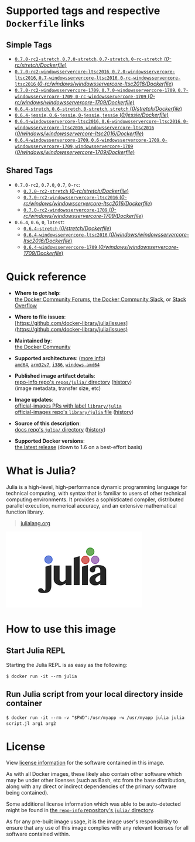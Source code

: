 <!--

********************************************************************************

WARNING:

    DO NOT EDIT "julia/README.md"

    IT IS AUTO-GENERATED

    (from the other files in "julia/" combined with a set of templates)

********************************************************************************

-->

# Supported tags and respective `Dockerfile` links

## Simple Tags

-	[`0.7.0-rc2-stretch`, `0.7.0-stretch`, `0.7-stretch`, `0-rc-stretch` (*0-rc/stretch/Dockerfile*)](https://github.com/docker-library/julia/blob/8f8fc18409a2a0454590776d3350b683850a5513/0-rc/stretch/Dockerfile)
-	[`0.7.0-rc2-windowsservercore-ltsc2016`, `0.7.0-windowsservercore-ltsc2016`, `0.7-windowsservercore-ltsc2016`, `0-rc-windowsservercore-ltsc2016` (*0-rc/windows/windowsservercore-ltsc2016/Dockerfile*)](https://github.com/docker-library/julia/blob/8f8fc18409a2a0454590776d3350b683850a5513/0-rc/windows/windowsservercore-ltsc2016/Dockerfile)
-	[`0.7.0-rc2-windowsservercore-1709`, `0.7.0-windowsservercore-1709`, `0.7-windowsservercore-1709`, `0-rc-windowsservercore-1709` (*0-rc/windows/windowsservercore-1709/Dockerfile*)](https://github.com/docker-library/julia/blob/8f8fc18409a2a0454590776d3350b683850a5513/0-rc/windows/windowsservercore-1709/Dockerfile)
-	[`0.6.4-stretch`, `0.6-stretch`, `0-stretch`, `stretch` (*0/stretch/Dockerfile*)](https://github.com/docker-library/julia/blob/4b1b740df34a21fc0edb10770d5991cb3c92d9e8/0/stretch/Dockerfile)
-	[`0.6.4-jessie`, `0.6-jessie`, `0-jessie`, `jessie` (*0/jessie/Dockerfile*)](https://github.com/docker-library/julia/blob/4b1b740df34a21fc0edb10770d5991cb3c92d9e8/0/jessie/Dockerfile)
-	[`0.6.4-windowsservercore-ltsc2016`, `0.6-windowsservercore-ltsc2016`, `0-windowsservercore-ltsc2016`, `windowsservercore-ltsc2016` (*0/windows/windowsservercore-ltsc2016/Dockerfile*)](https://github.com/docker-library/julia/blob/4b1b740df34a21fc0edb10770d5991cb3c92d9e8/0/windows/windowsservercore-ltsc2016/Dockerfile)
-	[`0.6.4-windowsservercore-1709`, `0.6-windowsservercore-1709`, `0-windowsservercore-1709`, `windowsservercore-1709` (*0/windows/windowsservercore-1709/Dockerfile*)](https://github.com/docker-library/julia/blob/4b1b740df34a21fc0edb10770d5991cb3c92d9e8/0/windows/windowsservercore-1709/Dockerfile)

## Shared Tags

-	`0.7.0-rc2`, `0.7.0`, `0.7`, `0-rc`:
	-	[`0.7.0-rc2-stretch` (*0-rc/stretch/Dockerfile*)](https://github.com/docker-library/julia/blob/8f8fc18409a2a0454590776d3350b683850a5513/0-rc/stretch/Dockerfile)
	-	[`0.7.0-rc2-windowsservercore-ltsc2016` (*0-rc/windows/windowsservercore-ltsc2016/Dockerfile*)](https://github.com/docker-library/julia/blob/8f8fc18409a2a0454590776d3350b683850a5513/0-rc/windows/windowsservercore-ltsc2016/Dockerfile)
	-	[`0.7.0-rc2-windowsservercore-1709` (*0-rc/windows/windowsservercore-1709/Dockerfile*)](https://github.com/docker-library/julia/blob/8f8fc18409a2a0454590776d3350b683850a5513/0-rc/windows/windowsservercore-1709/Dockerfile)
-	`0.6.4`, `0.6`, `0`, `latest`:
	-	[`0.6.4-stretch` (*0/stretch/Dockerfile*)](https://github.com/docker-library/julia/blob/4b1b740df34a21fc0edb10770d5991cb3c92d9e8/0/stretch/Dockerfile)
	-	[`0.6.4-windowsservercore-ltsc2016` (*0/windows/windowsservercore-ltsc2016/Dockerfile*)](https://github.com/docker-library/julia/blob/4b1b740df34a21fc0edb10770d5991cb3c92d9e8/0/windows/windowsservercore-ltsc2016/Dockerfile)
	-	[`0.6.4-windowsservercore-1709` (*0/windows/windowsservercore-1709/Dockerfile*)](https://github.com/docker-library/julia/blob/4b1b740df34a21fc0edb10770d5991cb3c92d9e8/0/windows/windowsservercore-1709/Dockerfile)

# Quick reference

-	**Where to get help**:  
	[the Docker Community Forums](https://forums.docker.com/), [the Docker Community Slack](https://blog.docker.com/2016/11/introducing-docker-community-directory-docker-community-slack/), or [Stack Overflow](https://stackoverflow.com/search?tab=newest&q=docker)

-	**Where to file issues**:  
	[https://github.com/docker-library/julia/issues](https://github.com/docker-library/julia/issues)

-	**Maintained by**:  
	[the Docker Community](https://github.com/docker-library/julia)

-	**Supported architectures**: ([more info](https://github.com/docker-library/official-images#architectures-other-than-amd64))  
	[`amd64`](https://hub.docker.com/r/amd64/julia/), [`arm32v7`](https://hub.docker.com/r/arm32v7/julia/), [`i386`](https://hub.docker.com/r/i386/julia/), [`windows-amd64`](https://hub.docker.com/r/winamd64/julia/)

-	**Published image artifact details**:  
	[repo-info repo's `repos/julia/` directory](https://github.com/docker-library/repo-info/blob/master/repos/julia) ([history](https://github.com/docker-library/repo-info/commits/master/repos/julia))  
	(image metadata, transfer size, etc)

-	**Image updates**:  
	[official-images PRs with label `library/julia`](https://github.com/docker-library/official-images/pulls?q=label%3Alibrary%2Fjulia)  
	[official-images repo's `library/julia` file](https://github.com/docker-library/official-images/blob/master/library/julia) ([history](https://github.com/docker-library/official-images/commits/master/library/julia))

-	**Source of this description**:  
	[docs repo's `julia/` directory](https://github.com/docker-library/docs/tree/master/julia) ([history](https://github.com/docker-library/docs/commits/master/julia))

-	**Supported Docker versions**:  
	[the latest release](https://github.com/docker/docker-ce/releases/latest) (down to 1.6 on a best-effort basis)

# What is Julia?

Julia is a high-level, high-performance dynamic programming language for technical computing, with syntax that is familiar to users of other technical computing environments. It provides a sophisticated compiler, distributed parallel execution, numerical accuracy, and an extensive mathematical function library.

> [julialang.org](http://julialang.org/)

![logo](https://raw.githubusercontent.com/docker-library/docs/520519ad7db3ea9fd5d3590e836c839a0ffd6f19/julia/logo.png)

# How to use this image

## Start Julia REPL

Starting the Julia REPL is as easy as the following:

```console
$ docker run -it --rm julia
```

## Run Julia script from your local directory inside container

```console
$ docker run -it --rm -v "$PWD":/usr/myapp -w /usr/myapp julia julia script.jl arg1 arg2
```

# License

View [license information](http://julialang.org/) for the software contained in this image.

As with all Docker images, these likely also contain other software which may be under other licenses (such as Bash, etc from the base distribution, along with any direct or indirect dependencies of the primary software being contained).

Some additional license information which was able to be auto-detected might be found in [the `repo-info` repository's `julia/` directory](https://github.com/docker-library/repo-info/tree/master/repos/julia).

As for any pre-built image usage, it is the image user's responsibility to ensure that any use of this image complies with any relevant licenses for all software contained within.
